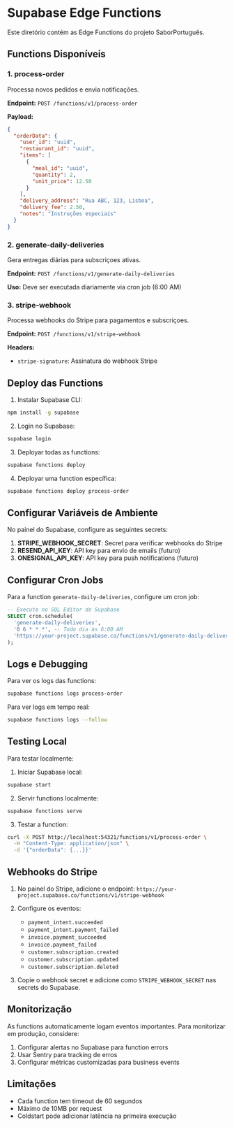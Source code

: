 # Supabase Edge Functions

Este diretório contém as Edge Functions do projeto SaborPortuguês.

## Functions Disponíveis

### 1. process-order
Processa novos pedidos e envia notificações.

**Endpoint:** `POST /functions/v1/process-order`

**Payload:**
```json
{
  "orderData": {
    "user_id": "uuid",
    "restaurant_id": "uuid", 
    "items": [
      {
        "meal_id": "uuid",
        "quantity": 2,
        "unit_price": 12.50
      }
    ],
    "delivery_address": "Rua ABC, 123, Lisboa",
    "delivery_fee": 2.50,
    "notes": "Instruções especiais"
  }
}
```

### 2. generate-daily-deliveries
Gera entregas diárias para subscriçoes ativas.

**Endpoint:** `POST /functions/v1/generate-daily-deliveries`

**Uso:** Deve ser executada diariamente via cron job (6:00 AM)

### 3. stripe-webhook
Processa webhooks do Stripe para pagamentos e subscriçoes.

**Endpoint:** `POST /functions/v1/stripe-webhook`

**Headers:**
- `stripe-signature`: Assinatura do webhook Stripe

## Deploy das Functions

1. Instalar Supabase CLI:
```bash
npm install -g supabase
```

2. Login no Supabase:
```bash
supabase login
```

3. Deployar todas as functions:
```bash
supabase functions deploy
```

4. Deployar uma function específica:
```bash
supabase functions deploy process-order
```

## Configurar Variáveis de Ambiente

No painel do Supabase, configure as seguintes secrets:

1. **STRIPE_WEBHOOK_SECRET**: Secret para verificar webhooks do Stripe
2. **RESEND_API_KEY**: API key para envio de emails (futuro)
3. **ONESIGNAL_API_KEY**: API key para push notifications (futuro)

## Configurar Cron Jobs

Para a function `generate-daily-deliveries`, configure um cron job:

```sql
-- Execute no SQL Editor do Supabase
SELECT cron.schedule(
  'generate-daily-deliveries',
  '0 6 * * *', -- Todo dia às 6:00 AM
  'https://your-project.supabase.co/functions/v1/generate-daily-deliveries'
);
```

## Logs e Debugging

Para ver os logs das functions:

```bash
supabase functions logs process-order
```

Para ver logs em tempo real:
```bash
supabase functions logs --follow
```

## Testing Local

Para testar localmente:

1. Iniciar Supabase local:
```bash
supabase start
```

2. Servir functions localmente:
```bash
supabase functions serve
```

3. Testar a function:
```bash
curl -X POST http://localhost:54321/functions/v1/process-order \
  -H "Content-Type: application/json" \
  -d '{"orderData": {...}}'
```

## Webhooks do Stripe

1. No painel do Stripe, adicione o endpoint:
   `https://your-project.supabase.co/functions/v1/stripe-webhook`

2. Configure os eventos:
   - `payment_intent.succeeded`
   - `payment_intent.payment_failed`
   - `invoice.payment_succeeded`
   - `invoice.payment_failed`
   - `customer.subscription.created`
   - `customer.subscription.updated`
   - `customer.subscription.deleted`

3. Copie o webhook secret e adicione como `STRIPE_WEBHOOK_SECRET` nas secrets do Supabase.

## Monitorização

As functions automaticamente logam eventos importantes. Para monitorizar em produção, considere:

1. Configurar alertas no Supabase para function errors
2. Usar Sentry para tracking de erros
3. Configurar métricas customizadas para business events

## Limitações

- Cada function tem timeout de 60 segundos
- Máximo de 10MB por request
- Coldstart pode adicionar latência na primeira execução 
